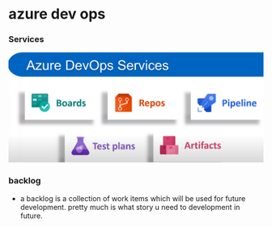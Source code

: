 # azure dev ops

### Services

![](../.gitbook/assets/image%20%28339%29.png)

### backlog

* a backlog is a collection of work items which will be used for future development. pretty much is what story u need to development in future. 



